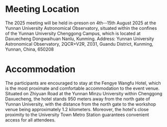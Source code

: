# Meeting Location

The 2025 meeting will be held in-preson on 4th--15th August 2025 at the Yunnan University Astronomical Observatory, situated within the confines of the Yunnan University Chenggong Campus, which is located at Daxuecheng Dongwaihuan Nanlu, Kunming. Address:
Yunnan University Astronomical Observatory,
2QCR+V2R, 
Z031, 
Guandu District, 
Kunming, 
Yunnan, 
China, 
650208

# Accommodation

The participants are encouraged to stay at the Fengye Wangfu Hotel, which is the most proximate and comfortable accommodation to the event venue. Situated on Zhiyuan Road at the Yunnan Minzu University within Chenggong Daxuecheng, the hotel stands 950 meters away from the north gate of Yunnan University, with the distance from the north gate to the workshop venue being approximately 1.2 kilometers. Moreover, the hotel's close proximity to the University Town Metro Station guarantees convenient access for all attendees.

